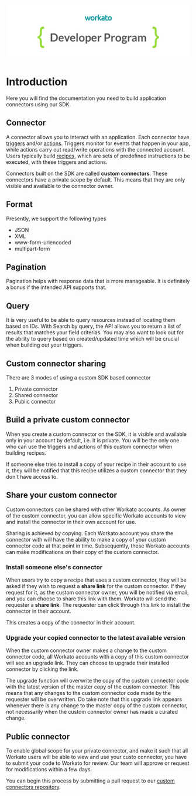 [![Workato](/assets/images/workato_developer_program.png)](https://www.workato.com)

# Introduction

Here you will find the documentation you need to build application connectors using our SDK.

## Connector

A connector allows you to interact with an application. Each connector have [triggers](/recipes/triggers.md) and/or [actions](/recipes/actions.md). Triggers monitor for events that happen in your app, while actions carry out read/write operations with the connected account. Users typically build [recipes](workato-concepts.md#recipes), which are sets of predefined instructions to be executed, with these triggers and actions.

Connectors built on the SDK are called **custom connectors**. These connectors have a private scope by default. This means that they are only visible and available to the connector owner.

## Format

Presently, we support the following types
  - JSON
  - XML
  - www-form-urlencoded
  - multipart-form

## Pagination

Pagination helps with response data that is more manageable. It is definitely a bonus if the intended API supports that.

## Query

It is very useful to be able to query resources instead of locating them based on IDs. With Search by query, the API allows you to return a list of results that matches your field criterias. You may also want to look out for the ability to query based on created/updated time which will be crucial when building out your triggers.

## Custom connector sharing

There are 3 modes of using a custom SDK based connector

1. Private connector
2. Shared connector 
3. Public connector

## Build a private custom connector
When you create a custom connector on the SDK, it is visible and available only in your account by default, i.e. it is private. You will be the only one who can use the triggers and actions of this custom connector when building recipes.

If someone else tries to install a copy of your recipe in their account to use it, they will be notified that this recipe utilizes a custom connector that they don't have access to.

## Share your custom connector
Custom connectors can be shared with other Workato accounts. As owner of the custom connector, you can allow specific Workato accounts to view and install the connector in their own account for use.

Sharing is achieved by copying. Each Workato account you share the connector with will have the ability to make a copy of your custom connector code at that point in time. Subsequently, these Workato accounts can make modifications on their copy of the custom connector.

### Install someone else's connector
When users try to copy a recipe that uses a custom connector, they will be asked if they wish to request a **share link** for the custom connector. If they request for it, as the custom connector owner, you will be notified via email, and you can choose to share this link with them. Workato will send the requester a **share link**. The requester can click through this link to install the connector in their account. 

This creates a copy of the connector in their account.

### Upgrade your copied connector to the latest available version
When the custom connector owner makes a change to the custom connector code, all Workato accounts with a copy of this custom connector will see an upgrade link. They can choose to upgrade their installed connector by clicking the link.

The upgrade function will overwrite the copy of the custom connector code with the latest version of the master copy of the custom connector. This means that any changes to the custom connector code made by the requester will be overwritten. Do take note that this upgrade link appears whenever there is any change to the master copy of the custom connector, not necessarily when the custom connector owner has made a curated change.

## Public connector
To enable global scope for your private connector, and make it such that all Workato users will be able to view and use your custo connector, you have to submit your code to Workato for review. Our team will approve or request for modifications within a few days.

You can begin this process by submitting a pull request to our [custom connectors repository](https://github.com/workato/connector_sdk).
